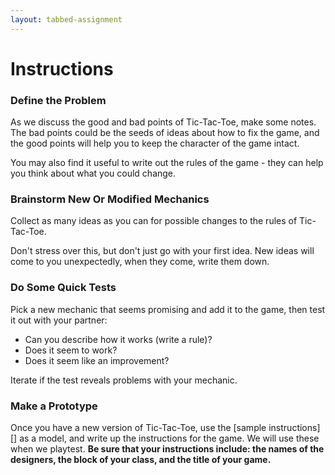 ```yaml
---
layout: tabbed-assignment
---
```


# Instructions

### Define the Problem

As we discuss the good and bad points of Tic-Tac-Toe, make some notes. The bad points could be the seeds of ideas about how to fix the game, and the good points will help you to keep the character of the game intact.

You may also find it useful to write out the rules of the game - they can help you think about what you could change.

### Brainstorm New Or Modified Mechanics

Collect as many ideas as you can for possible changes to the rules of Tic-Tac-Toe.

Don't stress over this, but don't just go with your first idea. New ideas will come to you unexpectedly, when they come, write them down.

### Do Some Quick Tests

Pick a new mechanic that seems promising and add it to the game, then test it out with your partner:
* Can you describe how it works (write a rule)?
* Does it seem to work?
* Does it seem like an improvement?

Iterate if the test reveals problems with your mechanic.

### Make a Prototype

Once you have a new version of Tic-Tac-Toe,
use the [sample instructions][] as a model, and write up the instructions for the game. We will use these when we playtest. **Be sure that your instructions include: the names of the designers, the block of your class, and the title of your game.**

<!-- Don't edit links here, change them in _data/assignment.yml instead, -->

[sample-instructions]: <{{site.data.assignment.sample-instructions}}>
[slides]: <{{site.data.assignment.slides}}>
[template]: <{{site.data.assignment.template}}>
